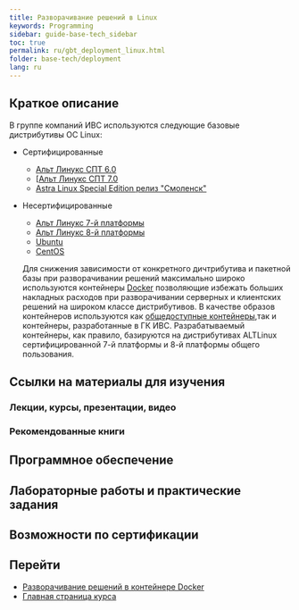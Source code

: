 ```yaml
---
title: Разворачивание решений в Linux
keywords: Programming
sidebar: guide-base-tech_sidebar
toc: true
permalink: ru/gbt_deployment_linux.html
folder: base-tech/deployment
lang: ru
---
```


## Краткое описание

В группе компаний ИВС используются следующие базовые дистрибутивы ОС Linux:

* Сертифицированные
  * [Альт Линукс СПТ 6.0](http://www.altlinux.ru/products/altlinux-spt-fstec/) 
  * [[Альт Линукс СПТ 7.0](http://ftp.altlinux.ru/pub/distributions/ALTLinux/c7/)
  * [Astra Linux Special Edition релиз "Смоленск"](http://astralinux.com/smolensk.html)
* Несертифицированные
  * [Альт Линукс 7-й платформы](http://www.altlinux.ru/products/7th-platform/centaurus/)
  * [Альт Линукс 8-й платформы](https://www.basealt.ru/products/alt-server/)
  * [Ubuntu](http://ubuntu.ru/)
  * [CentOS](https://www.centos.org/)
  
  Для снижения зависимости от конкретного дичтрибутива и пакетной базы при разворачивании решений максимально широко используются контейнеры [Docker](https://www.docker.com/) позволяющие избежать больших накладных расходов при разворачивании серверных и клиентских решений на широком классе дистрибутивов.
  В качестве образов контейнеров используются как [общедоступные контейнеры](https://hub.docker.com/),так и контейнеры, разработанные в ГК ИВС. Разрабатываемый контейнеры, как правило, базируются на дистрибутивах ALTLinux сертифицированной 7-й платформы и 8-й платформы общего пользования.      

## Ссылки на материалы для изучения

### Лекции, курсы, презентации, видео


### Рекомендованные книги

## Программное обеспечение

## Лабораторные работы и практические задания

## Возможности по сертификации




## Перейти
* [Разворачивание решений в контейнере Docker](gbt_deployment_docker.html)
* [Главная страница курса](gbt_landing-page.html)

